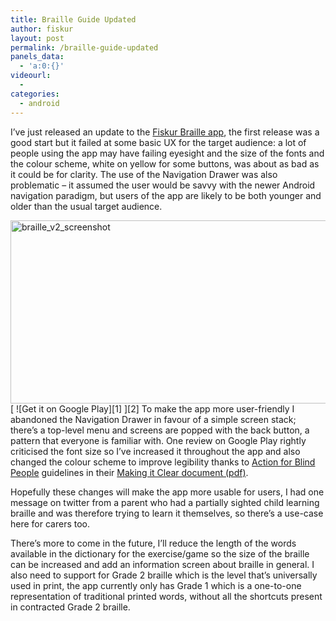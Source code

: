 ```yaml
---
title: Braille Guide Updated
author: fiskur
layout: post
permalink: /braille-guide-updated
panels_data:
  - 'a:0:{}'
videourl:
  - 
categories:
  - android
---
```

I&#8217;ve just released an update to the <a href="https://play.google.com/store/apps/details?id=com.fiskur.braille" target="_blank">Fiskur Braille app</a>, the first release was a good start but it failed at some basic UX for the target audience: a lot of people using the app may have failing eyesight and the size of the fonts and the colour scheme, white on yellow for some buttons, was about as bad as it could be for clarity. The use of the Navigation Drawer was also problematic &#8211; it assumed the user would be savvy with the newer Android navigation paradigm, but users of the app are likely to be both younger and older than the usual target audience.  
<!--more-->

  
<img src="http://fiskur.eu/wp-content/uploads/2014/06/braille_v2_screenshot.png" alt="braille_v2_screenshot" width="678" height="293" class="alignnone size-full wp-image-258" />  
[  
![Get it on Google Play][1]  
][2]  
To make the app more user-friendly I abandoned the Navigation Drawer in favour of a simple screen stack; there&#8217;s a top-level menu and screens are popped with the back button, a pattern that everyone is familiar with. One review on Google Play rightly criticised the font size so I&#8217;ve increased it throughout the app and also changed the colour scheme to improve legibility thanks to <a href="http://www.actionforblindpeople.org.uk/" target="_blank">Action for Blind People</a> guidelines in their <a href="http://www.actionforblindpeople.org.uk/assets/Uploads/downloads/making-it-clear-colour-690.pdf" target="_blank">Making it Clear document (pdf)</a>.

Hopefully these changes will make the app more usable for users, I had one message on twitter from a parent who had a partially sighted child learning braille and was therefore trying to learn it themselves, so there&#8217;s a use-case here for carers too. 

There&#8217;s more to come in the future, I&#8217;ll reduce the length of the words available in the dictionary for the exercise/game so the size of the braille can be increased and add an information screen about braille in general. I also need to support for Grade 2 braille which is the level that&#8217;s universally used in print, the app currently only has Grade 1 which is a one-to-one representation of traditional printed words, without all the shortcuts present in contracted Grade 2 braille.

 [1]: http://developer.android.com/images/brand/en_generic_rgb_wo_45.png
 [2]: https://play.google.com/store/apps/details?id=com.fiskur.braille